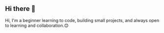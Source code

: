 ## Hi there 👋
Hi, I'm a beginner learning to code, building small projects, and always open to learning and collaboration.😊

